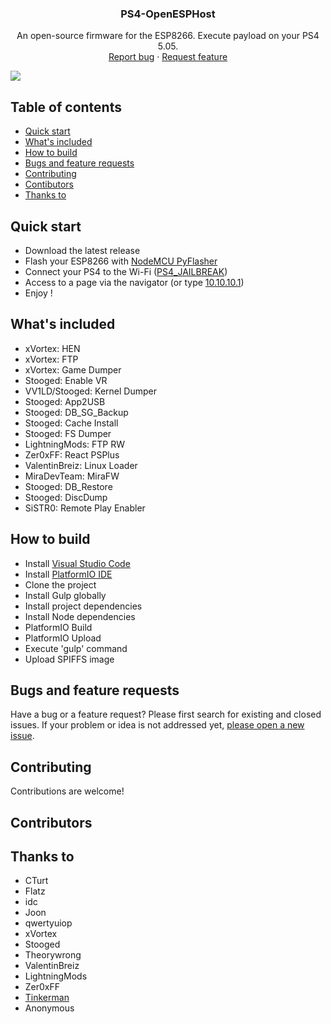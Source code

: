 <p align="center">
  <h3 align="center">PS4-OpenESPHost</h3>

  <p align="center">
    An open-source firmware for the ESP8266. Execute payload on your PS4 5.05.
    <br>
    <a href="https://github.com/baptistecdr/PS4-OpenESPHost/issues/new">Report bug</a>
    ·
    <a href="https://github.com/baptistecdr/PS4-OpenESPHost/new">Request feature</a>
  </p>
  <img src="https://i.snag.gy/NmokAf.jpg"/>
</p>

## Table of contents

- [Quick start](#quick-start)
- [What's included](#whats-included)
- [How to build](#how-to-build)
- [Bugs and feature requests](#bugs-and-feature-requests)
- [Contributing](#contributing)
- [Contibutors](#contributors)
- [Thanks to](#thanks-to)

## Quick start
- Download the latest release
- Flash your ESP8266 with [NodeMCU PyFlasher](https://github.com/marcelstoer/nodemcu-pyflasher/releases)
- Connect your PS4 to the Wi-Fi ([PS4_JAILBREAK](https://github.com/baptistecdr/PS4-OpenESPHost/blob/1c338694e28d1f92cd61d42bff66cbf41c0d737f/www/settings.json#L2))
- Access to a page via the navigator (or type [10.10.10.1](https://github.com/baptistecdr/PS4-OpenESPHost/blob/1c338694e28d1f92cd61d42bff66cbf41c0d737f/www/settings.json#L4))
- Enjoy !

## What's included

- xVortex: HEN
- xVortex: FTP
- xVortex: Game Dumper
- Stooged: Enable VR
- VV1LD/Stooged: Kernel Dumper
- Stooged: App2USB
- Stooged: DB_SG_Backup
- Stooged: Cache Install
- Stooged: FS Dumper
- LightningMods: FTP RW
- Zer0xFF: React PSPlus
- ValentinBreiz: Linux Loader
- MiraDevTeam: MiraFW
- Stooged: DB_Restore
- Stooged: DiscDump
- SiSTR0: Remote Play Enabler

## How to build

- Install [Visual Studio Code](https://code.visualstudio.com)
- Install [PlatformIO IDE](https://platformio.org)
- Clone the project
- Install Gulp globally
- Install project dependencies
- Install Node dependencies
- PlatformIO Build
- PlatformIO Upload
- Execute 'gulp' command
- Upload SPIFFS image

## Bugs and feature requests

Have a bug or a feature request? Please first search for existing and closed issues. If your problem or idea is not addressed yet, [please open a new issue](https://github.com/baptistecdr/PS4-OpenESPHost/issues/new).

## Contributing

Contributions are welcome!

## Contributors

## Thanks to

- CTurt
- Flatz
- idc
- Joon
- qwertyuiop
- xVortex
- Stooged
- Theorywrong
- ValentinBreiz
- LightningMods
- Zer0xFF
- [Tinkerman](http://tinkerman.cat/optimizing-files-for-spiffs-with-gulp/)
- Anonymous
